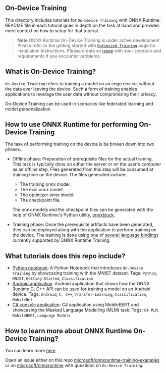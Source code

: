## On-Device Training

This directory includes tutorials for `On-Device Training` with ONNX Runtime. README file in each tutorial goes in depth on the task at hand and provides more context on how to setup for that tutorial.

> **Note**
> ONNX Runtime On-Device Training is under active development. Please refer to the getting started with [`Optimized Training`](https://onnxruntime.ai/index.html#getStartedTable) page for installation instructions. Please create an [issue](https://github.com/microsoft/onnxruntime-training-examples/issues/new) with your scenario and requirements if you encounter problems.

## What is On-Device Training?

`On-Device Training` refers to training a model on an edge device, without the data ever leaving the device. Such a form of training enables applications to leverage the user data without compromising their privacy.

On-Device Training can be used in scenarios like federated learning and model personalization.

## How to use ONNX Runtime for performing On-Device Training

The task of performing training on the device is be broken down into two phases.

- Offline phase: Preparation of prerequisite files for the actual training. This task is typically done on either the server or on the user's computer as an offline step. Files generated from this step will be consumed at training time on the device. The files generated include:

  - The training onnx model.
  - The eval onnx model.
  - The optimizer onnx model.
  - The checkpoint file.

  The onnx models and the checkpoint files can be generated with the help of ONNX Runtime's Python utility, [onnxblock](https://github.com/microsoft/onnxruntime/blob/main/orttraining/orttraining/python/training/onnxblock/README.md).

- Training phase: Once the prerequisite artifacts have been generated, they can be deployed along with the application to perform training on the device. The training is done using one of [several language bindings](https://onnxruntime.ai/docs/install/#training-phase---on-device-training) currently supported by ONNX Runtime Training.

## What tutorials does this repo include?

- [Python notebook](desktop/python/mnist.ipynb): A Python Notebook that introduces `On-Device Training` by showcasing training with the MNIST dataset.
  Tags: `Python`, `MNIST`, `Getting-Started`, `Classification`
- [Android application](mobile/android/c-cpp/): Android application that shows how the ONNX Runtime C, C++ API can be used for training a model on an Android device.
  Tags: `Android`, `C, C++`, `Transfer-Learning`, `Classification`, `MobileNet`
- [C# console application](desktop/csharp/): C# application using MobileBERT and showcasing the Masked Language Modelling (MLM) task.
  Tags: `C#`, `MLM`, `MobileBERT`, `Language Models`

## How to learn more about ONNX Runtime On-Device Training?

You can learn more [here](https://onnxruntime.ai/docs/get-started/training-on-device.html).

Open an issue either on this repo [microsoft/onnxruntime-training-examples](https://github.com/microsoft/onnxruntime-training-examples) or on [microsoft/onnxruntime](https://github.com/microsoft/onnxruntime) with questions on `On-Device Training`.
